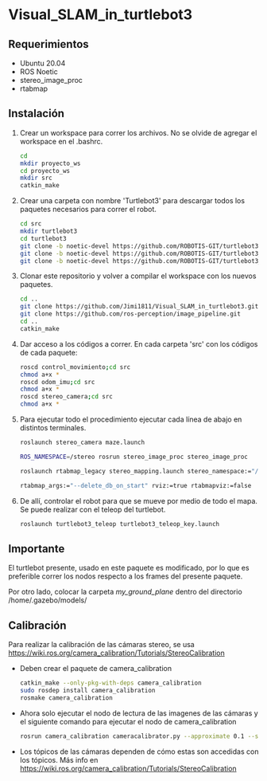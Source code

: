 # Visual_SLAM_in_turtlebot3

## Requerimientos
- Ubuntu 20.04
- ROS Noetic
- stereo_image_proc
- rtabmap

## Instalación

1. Crear un workspace para correr los archivos. No se olvide de agregar el workspace en el .bashrc.
   
   ```bash
   cd
   mkdir proyecto_ws
   cd proyecto_ws
   mkdir src
   catkin_make
   ```

2. Crear una carpeta con nombre 'Turtlebot3' para descargar todos los paquetes necesarios para correr el robot.

    ```bash
    cd src
    mkdir turtlebot3
    cd turtlebot3
    git clone -b noetic-devel https://github.com/ROBOTIS-GIT/turtlebot3.git
    git clone -b noetic-devel https://github.com/ROBOTIS-GIT/turtlebot3_msgs.git
    git clone -b noetic-devel https://github.com/ROBOTIS-GIT/turtlebot3_simulations.git
    ```

3. Clonar este repositorio y volver a compilar el workspace con los nuevos paquetes.
   ```bash
   cd ..
   git clone https://github.com/Jimi1811/Visual_SLAM_in_turtlebot3.git
   git clone https://github.com/ros-perception/image_pipeline.git
   cd ..
   catkin_make
   ```
   
4. Dar acceso a los códigos a correr. En cada carpeta 'src' con los códigos de cada paquete:
   ```bash
   roscd control_movimiento;cd src
   chmod a+x *
   roscd odom_imu;cd src
   chmod a+x *
   roscd stereo_camera;cd src
   chmod a+x *
   ``` 

5. Para ejecutar todo el procedimiento ejecutar cada línea de abajo en distintos terminales.

   ```bash
   roslaunch stereo_camera maze.launch
   ``` 

   ```bash
   ROS_NAMESPACE=/stereo rosrun stereo_image_proc stereo_image_proc
   ``` 

   ```bash
   roslaunch rtabmap_legacy stereo_mapping.launch stereo_namespace:="/stereo" 
   ``` 
   
   ```bash
   rtabmap_args:="--delete_db_on_start" rviz:=true rtabmapviz:=false
   ``` 

6. De allí, controlar el robot para que se mueve por medio de todo el mapa. Se puede realizar con el teleop del turtlebot.
   ```bash
   roslaunch turtlebot3_teleop turtlebot3_teleop_key.launch
   ```

## Importante

El turtlebot presente, usado en este paquete es modificado, por lo que es preferible correr los nodos respecto a los frames del presente paquete.

Por otro lado, colocar la carpeta _my_ground_plane_ dentro del directorio /home/.gazebo/models/


## Calibración
Para realizar la calibración de las cámaras stereo, se usa https://wiki.ros.org/camera_calibration/Tutorials/StereoCalibration
- Deben crear el paquete de camera_calibration
   ```bash
   catkin_make --only-pkg-with-deps camera_calibration
   sudo rosdep install camera_calibration
   rosmake camera_calibration
   ```

- Ahora solo ejecutar el nodo de lectura de las imagenes de las cámaras y el siguiente comando para ejecutar el nodo de camera_calibration

   ```bash
   rosrun camera_calibration cameracalibrator.py --approximate 0.1 --size 8x6 --square 0.108 right:=/my_stereo/right/image_raw left:=/my_stereo/left/image_raw right_camera:=/my_stereo/right left_camera:=/my_stereo/left
   ```
- Los tópicos de las cámaras dependen de cómo estas son accedidas con los tópicos. Más info en https://wiki.ros.org/camera_calibration/Tutorials/StereoCalibration
